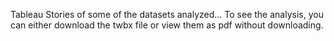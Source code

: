 Tableau Stories of some of the datasets analyzed...
To see the analysis, you can either download the twbx file or view them as pdf without downloading.
